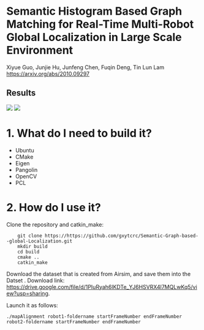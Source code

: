 # Semantic Histogram Based Graph Matching for Real-Time Multi-Robot Global Localization in Large Scale Environment
Xiyue Guo, Junjie Hu, Junfeng Chen, Fuqin Deng, Tin Lun Lam https://arxiv.org/abs/2010.09297

Results
-
![](https://github.com/gxytcrc/Semantic-Graph-based--global-Localization/tree/main/example/result1.png)
![](https://github.com/gxytcrc/Semantic-Graph-based--global-Localization/tree/main/example/result2.png)

# 1. What do I need to build it? #
* Ubuntu
* CMake
* Eigen
* Pangolin
* OpenCV
* PCL

# 2. How do I use it? #
Clone the repository and catkin_make:
```
    git clone https://https://github.com/gxytcrc/Semantic-Graph-based--global-Localization.git
    mkdir build
    cd build
    cmake ..
    catkin_make
```
Download the dataset that is created from Airsim, and save them into the Datset . Download link: https://drive.google.com/file/d/1PIuRyah6lKDTe_YJ6HSVRX4l7MQLwKq5/view?usp=sharing. 

Launch it as follows:
```
./mapAlignment robot1-foldername startFrameNumber endFrameNumber robot2-foldername startFrameNumber endFrameNumber
```
